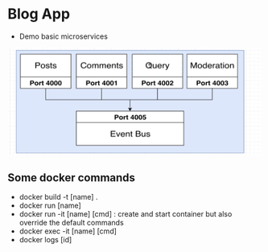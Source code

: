 # Blog App

- Demo basic microservices

![alt text](./struct.png?raw=true)

## Some docker commands

- docker build -t [name] .
- docker run [name]
- docker run -it [name] [cmd] : create and start container but also override the default commands
- docker exec -it [name] [cmd]
- docker logs [id]
